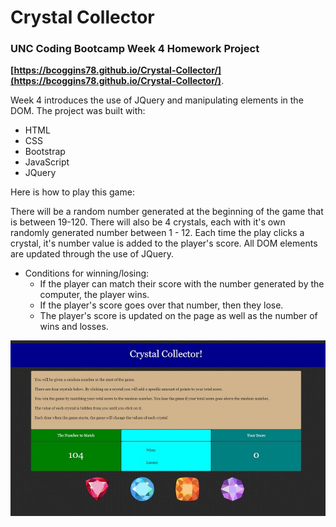 # Crystal Collector


### UNC Coding Bootcamp Week 4 Homework Project



**[https://bcoggins78.github.io/Crystal-Collector/](https://bcoggins78.github.io/Crystal-Collector/)**.

Week 4 introduces the use of JQuery and manipulating elements in the DOM.  The project was built with:

* HTML
* CSS
* Bootstrap
* JavaScript
* JQuery

Here is how to play this game:

There will be a random number generated at the beginning of the game that is between 19-120. There will also be 4 crystals, each with it's own randomly generated number between 1 - 12. Each time the play clicks a crystal, it's number value is added to the player's score. All DOM elements are updated through the use of JQuery.

* Conditions for winning/losing:
    * If the player can match their score with the number generated by the computer, the player wins.
    * If the player's score goes over that number, then they lose.  
    * The player's score is updated on the page as well as the number of wins and losses.

![Crystal Collector](/assets/images/screenshot.jpg)
